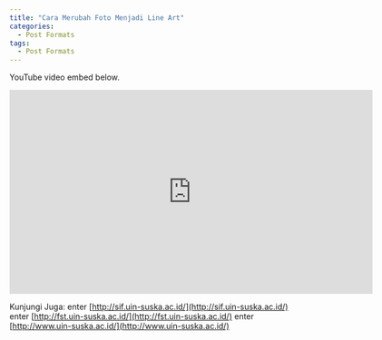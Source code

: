 ```yaml
---
title: "Cara Merubah Foto Menjadi Line Art"
categories:
  - Post Formats
tags:
  - Post Formats
---
```


YouTube video embed below.

<iframe width="640" height="360" src="https://www.youtube-nocookie.com/embed/v=gZIEDMNTZGE?controls=0&showinfo=0" frameborder="0" allowfullscreen></iframe>

Kunjungi Juga: enter
[http://sif.uin-suska.ac.id/](http://sif.uin-suska.ac.id/) enter
[http://fst.uin-suska.ac.id/](http://fst.uin-suska.ac.id/) enter
[http://www.uin-suska.ac.id/](http://www.uin-suska.ac.id/)
